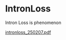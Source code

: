 # IntronLoss

Intron Loss is phenomenon 

[intronloss_250207.pdf](https://github.com/user-attachments/files/18699044/intronloss_250207.pdf)

